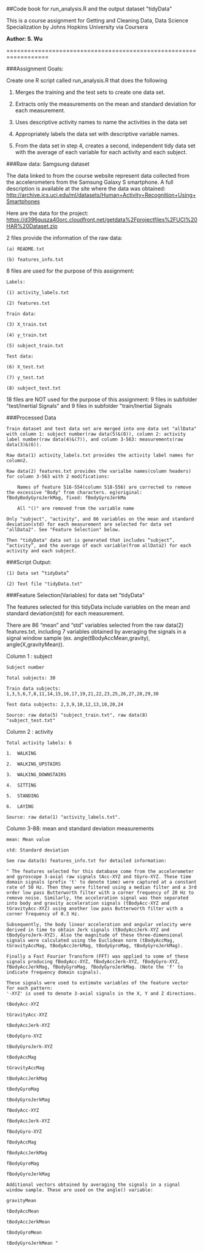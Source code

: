 ﻿##Code book for run_analysis.R and the output dataset "tidyData"

This is a course assignment for Getting and Cleaning Data, Data Science Specialization by Johns Hopkins University via Coursera

**Author: S. Wu**

==================================================================

###Assignment Goals:

Create one R script called run_analysis.R that does the following

1.	Merges the training and the test sets to create one data set.

2.	Extracts only the measurements on the mean and standard deviation for each measurement. 
	
3.	Uses descriptive activity names to name the activities in the data set

4.	Appropriately labels the data set with descriptive variable names. 

5.	From the data set in step 4, creates a second, independent tidy data set with the average of each variable for each activity and each subject.

###Raw data: Samgsung dataset

The data linked to from the course website represent data collected from the accelerometers from the Samsung Galaxy S smartphone. A full description is available at the site where the data was obtained: 
http://archive.ics.uci.edu/ml/datasets/Human+Activity+Recognition+Using+Smartphones 

Here are the data for the project: 
https://d396qusza40orc.cloudfront.net/getdata%2Fprojectfiles%2FUCI%20HAR%20Dataset.zip

2 files provide the information of the raw data:

	(a) README.txt

	(b) features_info.txt

8 files are used for the purpose of this assignment:

	Labels:

	(1) activity_labels.txt

	(2) features.txt

	Train data:

	(3) X_train.txt

	(4) y_train.txt

	(5) subject_train.txt

	Test data:

	(6) X_test.txt

	(7) y_test.txt

	(8) subject_test.txt

18 files are NOT used for the purpose of this assignment: 9 files in subfolder "test/Inertial Signals" and 9 files in subfolder "train/Inertial Signals



###Processed Data 

	Train dataset and text data set are merged into one data set "allData" with column 1: subject number(raw data(5)&(8)), column 2: activity label number(raw data(4)&(7)), and column 3-563: measurements(raw data(3)&(6)).
	
	Raw data(1) activity_labels.txt provides the activity label names for column2.

	Raw data(2) features.txt provides the varialbe names(column headers) for column 3-563 with 2 modifications:

		Names of feature 516-554(column 518-556) are corrected to remove the excessive "Body" from characters. eg)original: fBodyBodyGyroJerkMag, fixed: fBodyGyroJerkMa

		All "()" are removed from the variable name

	Only "subject", "activity", and 86 variables on the mean and standard deviation(std) for each measurement are selected for data set "allData2". See "Feature Selection" below.

	Then "tidyData" data set is generated that includes “subject”, “activity”, and the average of each variable(from allData2) for each activity and each subject.




###Script Output:

	(1) Data set “tidyData”

	(2) Text file "tidyData.txt"



###Feature Selection(Variables) for data set "tidyData"

The features selected for this tidyData include variables on the mean and standard deviation(std) for each measurement.

There are 86 “mean” and “std” variables selected from the raw data(2) features.txt, including 7 variables obtained by averaging the signals in a signal window sample (ex. angle(tBodyAccMean,gravity), angle(X,gravityMean)).


Column 1 : subject

	Subject number

	Total subjects: 30

	Train data subjects: 1,3,5,6,7,8,11,14,15,16,17,19,21,22,23,25,26,27,28,29,30

	Test data subjects: 2,3,9,10,12,13,18,20,24

	Source: raw data(5) "subject_train.txt", raw data(8) "subject_test.txt"


Column 2 : activity

	Total activity labels: 6
	
	1.	WALKING

	2.	WALKING_UPSTAIRS
	
	3.	WALKING_DOWNSTAIRS
	
	4.	SITTING
	
	5.	STANDING
	
	6.	LAYING
	
	Source: raw data(1) "activity_labels.txt".

Column 3-88: mean and standard deviation measurements
	
	mean: Mean value
	
	std: Standard deviation
	
	See raw data(b) features_info.txt for detailed information:
	
	" The features selected for this database come from the accelerometer and gyroscope 3-axial raw signals tAcc-XYZ and tGyro-XYZ. These time domain signals (prefix 't' to denote time) were captured at a constant rate of 50 Hz. Then they were filtered using a median filter and a 3rd order low pass Butterworth filter with a corner frequency of 20 Hz to remove noise. Similarly, the acceleration signal was then separated into body and gravity acceleration signals (tBodyAcc-XYZ and tGravityAcc-XYZ) using another low pass Butterworth filter with a corner frequency of 0.3 Hz. 
	
	Subsequently, the body linear acceleration and angular velocity were derived in time to obtain Jerk signals (tBodyAccJerk-XYZ and tBodyGyroJerk-XYZ). Also the magnitude of these three-dimensional signals were calculated using the Euclidean norm (tBodyAccMag, tGravityAccMag, tBodyAccJerkMag, tBodyGyroMag, tBodyGyroJerkMag). 

	Finally a Fast Fourier Transform (FFT) was applied to some of these signals producing fBodyAcc-XYZ, fBodyAccJerk-XYZ, fBodyGyro-XYZ, fBodyAccJerkMag, fBodyGyroMag, fBodyGyroJerkMag. (Note the 'f' to indicate frequency domain signals). 

	These signals were used to estimate variables of the feature vector for each pattern:  
	'-XYZ' is used to denote 3-axial signals in the X, Y and Z directions.

	tBodyAcc-XYZ

	tGravityAcc-XYZ
	
	tBodyAccJerk-XYZ
	
	tBodyGyro-XYZ
	
	tBodyGyroJerk-XYZ
	
	tBodyAccMag
	
	tGravityAccMag
	
	tBodyAccJerkMag
	
	tBodyGyroMag
	
	tBodyGyroJerkMag
	
	fBodyAcc-XYZ
	
	fBodyAccJerk-XYZ
	
	fBodyGyro-XYZ
	
	fBodyAccMag
	
	fBodyAccJerkMag
	
	fBodyGyroMag
	
	fBodyGyroJerkMag 
	
	Additional vectors obtained by averaging the signals in a signal window sample. These are used on the angle() variable:
	
	gravityMean
	
	tBodyAccMean
	
	tBodyAccJerkMean
	
	tBodyGyroMean
	
	tBodyGyroJerkMean "

	
